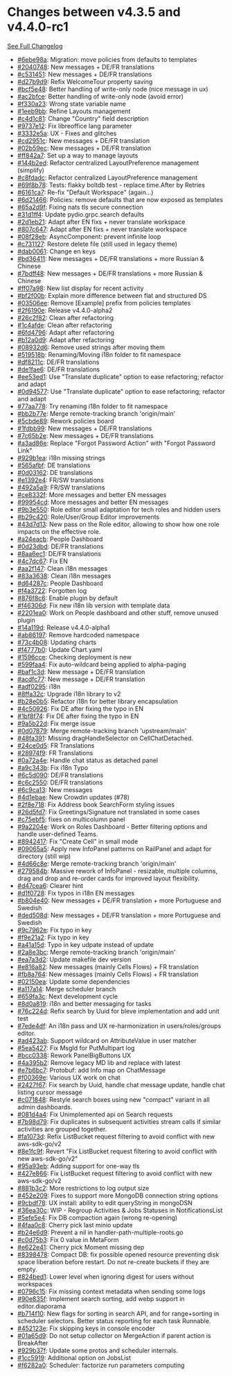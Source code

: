 # Changes between v4.3.5 and v4.4.0-rc1

[See Full Changelog](https://github.com/pydio/cells/compare/v4.3.5...v4.4.0-rc1)

- [#6ebe98a](https://github.com/pydio/cells/commit/6ebe98adace65e254423cd49f501469817c6d429): Migration: move policies from defaults to templates
- [#2040748](https://github.com/pydio/cells/commit/20407487647b75d10ba76f6236d7ffe82bffe81a): New messages + DE/FR translations
- [#c531451](https://github.com/pydio/cells/commit/c531451742cc7aed0211b844b330922df6c089b4): New messages + DE/FR translations
- [#d27b9d9](https://github.com/pydio/cells/commit/d27b9d974a96c0dc4ff6cc0b138077cd6eef484c): Refix WelcomeTour property saving
- [#bcf5e48](https://github.com/pydio/cells/commit/bcf5e48e8f2577ef55678126157c16d1eec62489): Better handling of write-only node (nice message in ux)
- [#ac2bfce](https://github.com/pydio/cells/commit/ac2bfcecce707b3caa0f01c5bd093648873fc737): Better handling of write-only node (avoid error)
- [#f330a23](https://github.com/pydio/cells/commit/f330a2332bfe55a12d5c6ccc399c57f23a7f8569): Wrong state variable name
- [#1eeb9bb](https://github.com/pydio/cells/commit/1eeb9bbca7fd70c670a8d26d96cc7bfec8309a19): Refine Layouts management
- [#c4d1c81](https://github.com/pydio/cells/commit/c4d1c8101910e931247ff21fab50350b9c96a816): Change "Country" field description
- [#9737e12](https://github.com/pydio/cells/commit/9737e12940cd83ce2cd6996ed08379b71982479c): Fix libreoffice lang parameter
- [#3332e5a](https://github.com/pydio/cells/commit/3332e5aa3ab68b7a2187b678a97955201841067a): UX - Fixes and glitches
- [#cd2951c](https://github.com/pydio/cells/commit/cd2951c4da9209cbaad6525c227825ddb2fb10e8): New messages + DE/FR translation
- [#02b59ec](https://github.com/pydio/cells/commit/02b59ec9c910bf1297d90a63593992200a0e1581): New messages + DE/FR translation
- [#ff842a7](https://github.com/pydio/cells/commit/ff842a76837ae9d079981da46faaed6369b20d49): Set up a way to manage layouts
- [#144b2ed](https://github.com/pydio/cells/commit/144b2ed252d738151348f65b0049369c5c9d16c4): Refactor centralized LayoutPreference management (simplify)
- [#c8fdadc](https://github.com/pydio/cells/commit/c8fdadc5a44f65661db939cac420e55c24cc9b0b): Refactor centralized LayoutPreference management
- [#69f8b78](https://github.com/pydio/cells/commit/69f8b78deb3df428921fe23d937c570ec690659d): Tests: flakky boltdb test - replace time.After by Retries
- [#6161ca7](https://github.com/pydio/cells/commit/6161ca70dac88de205c5e642e6295605e6a07254): Re-fix "Default Workspace" (again...)
- [#6d21466](https://github.com/pydio/cells/commit/6d2146688ea2d2c64ea4abce211cba824c4c894d): Policies: remove defaults that are now exposed as templates
- [#65a2d9f](https://github.com/pydio/cells/commit/65a2d9fc882ac05943dd40e6f53a29f76baf1271): Fixing nats tls secure connection
- [#31d1ff4](https://github.com/pydio/cells/commit/31d1ff4b355d6b414ccf35cc49c818be692c4b67): Update pydio.grpc.search defaults
- [#2d1eb21](https://github.com/pydio/cells/commit/2d1eb213d0eacf21532cf03516c46a24cb37cfee): Adapt after EN fixs + never translate workspace
- [#807c647](https://github.com/pydio/cells/commit/807c6478991dda74644cd90d86ec5cb758ab61d8): Adapt after EN fixs + never translate workspace
- [#08f28eb](https://github.com/pydio/cells/commit/08f28eb699c4f4c814fcadd803dd966d55e5f41f): AsyncComponent: prevent infinite loop
- [#c731127](https://github.com/pydio/cells/commit/c73112792e3d3bc2bbd5b4bc347c2384d9c6a88e): Restore delete file (still used in legacy theme)
- [#dab0061](https://github.com/pydio/cells/commit/dab00613ea80a081a4724ee618192a9e8066650f): Change en keys
- [#bd36411](https://github.com/pydio/cells/commit/bd36411e870c2a58677bfc7716482c0bfd79a082): New messages + DE/FR translations + more Russian & Chinese
- [#7bdff48](https://github.com/pydio/cells/commit/7bdff48f749351c5d4ff16470256aab7e20690ce): New messages + DE/FR translations + more Russian & Chinese
- [#ff07a98](https://github.com/pydio/cells/commit/ff07a9873dc17beeaf2466c8a1a77ac503d0823b): New list display for recent activity
- [#bf2f00b](https://github.com/pydio/cells/commit/bf2f00bbbf9fdb1ac4824a540e9e474db514beef): Explain more difference between flat and structured DS
- [#03506ee](https://github.com/pydio/cells/commit/03506ee3121b97de375c567715033f9c51809cbc): Remove [Example] prefix from policies templates
- [#2f6190e](https://github.com/pydio/cells/commit/2f6190e5874ef5fbdc8341c3f17ea6a529c90f01): Release v4.4.0-alpha2
- [#26c2f82](https://github.com/pydio/cells/commit/26c2f829c92c211efa655a3e2950898b8a5f7a50): Clean after refactoring
- [#1c4afde](https://github.com/pydio/cells/commit/1c4afde5a614b643512d0d0b66e74618f79b1834): Clean after refactoring
- [#6fd4796](https://github.com/pydio/cells/commit/6fd4796947a97807b86ebe96d8db8aaf5411dc49): Adapt after refactoring
- [#b12a0d9](https://github.com/pydio/cells/commit/b12a0d94ccf7a4f9b9ae53d30817a148568458fe): Adapt after refactoring
- [#08932d6](https://github.com/pydio/cells/commit/08932d6ea04a688ae3027965c0d223403a093278): Remove used strings after moving them
- [#519518b](https://github.com/pydio/cells/commit/519518bdad8fadf2dac6ae46b94594740fbc2a53): Renaming/Moving i18n folder to fit namespace
- [#df8211c](https://github.com/pydio/cells/commit/df8211c19d3578bc8a06aabd44e52e63ebf77d21): DE/FR translations
- [#de1fae6](https://github.com/pydio/cells/commit/de1fae6d65cd91a346ec95f89b60e903c0c7a44e): DE/FR translations
- [#ee53ed1](https://github.com/pydio/cells/commit/ee53ed19c911099f305fe570cd35801e744dc5aa): Use "Translate duplicate" option to ease refactoring; refactor and adapt
- [#0d94577](https://github.com/pydio/cells/commit/0d9457784874853d9d520c31c19fc75d3b75b555): Use "Translate duplicate" option to ease refactoring; refactor and adapt
- [#77aa778](https://github.com/pydio/cells/commit/77aa778cf4d7cf59340255acae1a409f3f067870): Try renaming i18n folder to fit namespace
- [#bb2b77e](https://github.com/pydio/cells/commit/bb2b77ec32060735e81f3fc8829b8f2b1106f636): Merge remote-tracking branch 'origin/main'
- [#5cbde89](https://github.com/pydio/cells/commit/5cbde893330a2ff51a77c32162fbee675ef7b7b3): Rework policies board
- [#1fdbb99](https://github.com/pydio/cells/commit/1fdbb99649a6549dc0fc54d3566fbb9892f3c994): New messages + DE/FR translations
- [#7c65b2e](https://github.com/pydio/cells/commit/7c65b2eeff98e41e47caa239d484f293d064f48c): New messages + DE/FR translations
- [#a3ad86e](https://github.com/pydio/cells/commit/a3ad86eb1a6dfc15c6dc8034b69979450d9022d2): Replace "Forgot Password Action" with "Forgot Password Link"
- [#929b1ea](https://github.com/pydio/cells/commit/929b1ea84a0a355762710d8129fead9d8a47fae0): i18n missing strings
- [#565afbf](https://github.com/pydio/cells/commit/565afbf703441c40ed0620ea526a4270085f53b7): DE translations
- [#0d03162](https://github.com/pydio/cells/commit/0d03162de65176fe1f9676bc2a8f8365a0226cbf): DE translations
- [#e1392e4](https://github.com/pydio/cells/commit/e1392e4f69e66a1bc59cb71644091e5bbbb54d06): FR/SW translations
- [#492a5a9](https://github.com/pydio/cells/commit/492a5a98a6373c0ba43c325ad8706af3b16056a6): FR/SW translations
- [#ce8332f](https://github.com/pydio/cells/commit/ce8332f022bd4e42edca7920b89189c98d2d119a): More messages and better EN messages
- [#99954cd](https://github.com/pydio/cells/commit/99954cd3addf8251fbc2f44fa7721413e38f3b8d): More messages and better EN messages
- [#9b3e550](https://github.com/pydio/cells/commit/9b3e5505e7266b945e77623ea73eb685ce4120d4): Role editor small adaptation for tech roles and hidden users
- [#b29c420](https://github.com/pydio/cells/commit/b29c42020eeb939c061808a25cecaf74e1382eda): Role/User/Group Editor improvements
- [#43d7d13](https://github.com/pydio/cells/commit/43d7d13c8d8d655162f3368dedb14e622e18a38c): New pass on the Role editor, allowing to show how one role impacts on the effective role.
- [#a24eacb](https://github.com/pydio/cells/commit/a24eacbf92e888e248ad771341bb6704f995452b): People Dashboard
- [#0d23dbd](https://github.com/pydio/cells/commit/0d23dbd704cebc10ea0c679125fe431cc566a2c3): DE/FR translations
- [#8aa6ec1](https://github.com/pydio/cells/commit/8aa6ec1c8f23a05bc40c405dbc8da4ecba7289fa): DE/FR translations
- [#4c7dc67](https://github.com/pydio/cells/commit/4c7dc675204bd6b1f7933e3607ba7b8148ef025f): Fix EN
- [#aa2f147](https://github.com/pydio/cells/commit/aa2f14778477350043224fb7b1eaf6184048f86b): Clean i18n messages
- [#83a3638](https://github.com/pydio/cells/commit/83a363883c60c8f2d039d66bf45a1b0def0e61b4): Clean i18n messages
- [#d64287c](https://github.com/pydio/cells/commit/d64287cd18a4ca4ec9f94d050f410f103d04a4c0): People Dashboard
- [#f4a3722](https://github.com/pydio/cells/commit/f4a3722bbdb5e04175a4f5f6d53bd257ce1ab271): Forgotten log
- [#876f8c6](https://github.com/pydio/cells/commit/876f8c60aba3fc679dcc862da36b9a00086d1e0a): Enable plugin by default
- [#f46306d](https://github.com/pydio/cells/commit/f46306d8fc334a8822cc9537e8a3c71d4d318f06): Fix new i18n lib version with template data
- [#2201ea0](https://github.com/pydio/cells/commit/2201ea0807216e595b154446b7f527fd1047a158): Work on People dashboard and other stuff, remove unused plugin
- [#14a119d](https://github.com/pydio/cells/commit/14a119d9c5838a50f6e90d9782d0607b14b738fb): Release v4.4.0-alpha1
- [#ab86197](https://github.com/pydio/cells/commit/ab861974a5c5f06fedf7ccfc08f6f7044e43716d): Remove hardcoded namespace
- [#73c4b08](https://github.com/pydio/cells/commit/73c4b08fd35f01175d7ad5b8d9ae317f6051e836): Updating charts
- [#f4777b0](https://github.com/pydio/cells/commit/f4777b07fa8a2c063445734423b08478d76c3c3f): Update Chart.yaml
- [#1596cce](https://github.com/pydio/cells/commit/1596cce9fd3980e28709d5c4e22db12a6a7e5fa4): Checking deployment is new
- [#599faa4](https://github.com/pydio/cells/commit/599faa4b84402e3dc5452edbfdc6b1f20aa825d1): Fix auto-wildcard being applied to alpha-paging
- [#baf1c3d](https://github.com/pydio/cells/commit/baf1c3db85b8b71f9bfd7594d73b3760a6463bcf): New message + DE/FR translation
- [#acdfc77](https://github.com/pydio/cells/commit/acdfc77cd2cf3140797c7430209fe2339800070e): New message + DE/FR translation
- [#adf0295](https://github.com/pydio/cells/commit/adf0295d632e41566a143f562d8eef277464ce75): i18n
- [#8ffa32c](https://github.com/pydio/cells/commit/8ffa32ccd9bcd2345a4f8c697fb45457100e0f89): Upgrade i18n library to v2
- [#b28e0b5](https://github.com/pydio/cells/commit/b28e0b51798349d423f4cb7f0c9dbd234e2cf81d): Refactor i18n for better library encapsulation
- [#4c50926](https://github.com/pydio/cells/commit/4c509260f384a92d804569fcd9db727f5fedc01c): Fix DE after fixing the typo in EN
- [#1bf8f74](https://github.com/pydio/cells/commit/1bf8f74484239c86508407c1ff92d4ae11a6bc9d): Fix DE after fixing the typo in EN
- [#9a5b22d](https://github.com/pydio/cells/commit/9a5b22dc36a51cfe18331b42e6158899a472374a): Fix merge issue
- [#0d07879](https://github.com/pydio/cells/commit/0d0787997ce1a248d8b0fbf88a80b38d818f6125): Merge remote-tracking branch 'upstream/main'
- [#48fa391](https://github.com/pydio/cells/commit/48fa3918782f140f9f32baaa465640631c68289c): Missing dragHandleSelector on CellChatDetached.
- [#24ce0d5](https://github.com/pydio/cells/commit/24ce0d5d64fe63fe4723b87c791993591bd67718): FR Translations
- [#28974f9](https://github.com/pydio/cells/commit/28974f9db2dc289b5acce05b914a921fe2f3068a): FR Translations
- [#0a72a4e](https://github.com/pydio/cells/commit/0a72a4ed760483c26f72843c3ab42f6d8ffd53d6): Handle chat status as detached panel
- [#a9c343b](https://github.com/pydio/cells/commit/a9c343b3fe0a72ffaf6097ed8ba59ea6e42d9d03): Fix i18n Typo
- [#6c5d090](https://github.com/pydio/cells/commit/6c5d090be53673e66a8d53a8018ce90dcc25a725): DE/FR translations
- [#c6c2550](https://github.com/pydio/cells/commit/c6c25506f14dbe3a2a893400fb9a5c5c9160c050): DE/FR translations
- [#6c9ca13](https://github.com/pydio/cells/commit/6c9ca13b985e5590172725da9ec9b30923f5fde1): New messages
- [#4d1ebae](https://github.com/pydio/cells/commit/4d1ebae901519b69b511a6772e8150345bd12bee): New Crowdin updates (#78)
- [#2f8e718](https://github.com/pydio/cells/commit/2f8e71873e846355147efb1ab077dc016efa315c): Fix Address book SearchForm styling issues
- [#26d5fd7](https://github.com/pydio/cells/commit/26d5fd7c6c76370e8fa2d867bcd929111f24d98a): Fix Greetings/Signature not translated in some cases
- [#c75ebf5](https://github.com/pydio/cells/commit/c75ebf5882e8f10ac35ec10470b834efb26f89ba): fixes on multicolumn panel
- [#9a2204e](https://github.com/pydio/cells/commit/9a2204e7ede780eac2e1161fdf0a1516cdd4c0e0): Work on Roles Dashboard - Better filtering options and handle user-defined Teams.
- [#8942417](https://github.com/pydio/cells/commit/89424175d62b2210738b5bb12bb1bc5f343698a5): Fix "Create Cell" in small mode
- [#09065a5](https://github.com/pydio/cells/commit/09065a5de9dc94474351e7fb28aa2ae800ff5dae): Apply new InfoPanel patterns on RailPanel and adapt for directory (still wip)
- [#4d66c8e](https://github.com/pydio/cells/commit/4d66c8e4d888f606e0138cb0ea5e069d09a64cd9): Merge remote-tracking branch 'origin/main'
- [#279584b](https://github.com/pydio/cells/commit/279584be4228238236c1f36b5a4d948edfcec8c0): Massive rework of InfoPanel - resizable, multiple columns, drag and drop and re-order cards for improved layout flexibility.
- [#d47cea6](https://github.com/pydio/cells/commit/d47cea637d17cf536c544a7bc669e6093ca14b55): Clearer hint
- [#d1f0728](https://github.com/pydio/cells/commit/d1f0728322b1808745a06ab351fe59f3b8989f05): Fix typos in i18n EN messages
- [#b804e40](https://github.com/pydio/cells/commit/b804e405c022aea2d5bda7b23b9eeb56738d982d): New messages + DE/FR translation + more Portuguese and Swedish
- [#ded508d](https://github.com/pydio/cells/commit/ded508d20c5973dbf688a4314579c7a95b6c0b53): New messages + DE/FR translation + more Portuguese and Swedish
- [#9c7962e](https://github.com/pydio/cells/commit/9c7962efeff77be17cce7b6d9e877cc330f74688): Fix typo in key
- [#f9e21a2](https://github.com/pydio/cells/commit/f9e21a27f351b6e5a2f5891130b7ad2bf0381ffd): Fix typo in key
- [#a41a15d](https://github.com/pydio/cells/commit/a41a15d1eadc005aade7b2d75cc178eaad1d6882): Typo in key udpate instead of update
- [#2a8e3bc](https://github.com/pydio/cells/commit/2a8e3bc63caf08144d0cb24dd363913a46fbb4ae): Merge remote-tracking branch 'origin/main'
- [#ea7a3d2](https://github.com/pydio/cells/commit/ea7a3d22b0e5108a0617da0085a4b0a35d4d91de): Update makefile dev version
- [#e816a82](https://github.com/pydio/cells/commit/e816a8292262343b4f93169895e99bd144ee24bd): New messages (mainly Cells Flows) + FR translation
- [#fb8a764](https://github.com/pydio/cells/commit/fb8a764d5a851cb8cd2ddf49b12c57459b97764f): New messages (mainly Cells Flows) + FR translation
- [#02150ea](https://github.com/pydio/cells/commit/02150eaf7f564fee9380ad53cc05f27266b33634): Update some dependencies
- [#a117a14](https://github.com/pydio/cells/commit/a117a14715a547106cda966530f942fd53183ace): Merge scheduler branch
- [#659fa3c](https://github.com/pydio/cells/commit/659fa3cf007afcae2954abc2fcdb88db62b72224): Next development cycle
- [#8d0a819](https://github.com/pydio/cells/commit/8d0a8193fb0a7e60c55791e90324377813be5fe0): i18n and better messaging for tasks
- [#76c224d](https://github.com/pydio/cells/commit/76c224d79e826f43b098953281b2040869c1e331): Refix search by Uuid for bleve implementation and add unit test
- [#7ede4df](https://github.com/pydio/cells/commit/7ede4dfe259090b3320869a0ab02833e9e7644b8): An i18n pass and UX re-harmonization in users/roles/groups editor.
- [#ad423ab](https://github.com/pydio/cells/commit/ad423ab971a7697b29bbdbc6c18ea63651f19d75): Support wildcard on AttributeValue in user matcher
- [#5ea5427](https://github.com/pydio/cells/commit/5ea5427468791cc9506f2e191677bee05182d3f5): Fix MsgId for PutMultipart log
- [#bcc0338](https://github.com/pydio/cells/commit/bcc0338f926af15289c49bd4e8a86326e0001f3f): Rework PanelBigButtons UX
- [#4a395b2](https://github.com/pydio/cells/commit/4a395b2c1f46adc737836ad18ffd67e9a73fc3ad): Remove legacy MD lib and replace with latest
- [#e7b6bc7](https://github.com/pydio/cells/commit/e7b6bc71debaa54f191c15748d7e9ec7aee9839b): Protobuf: add Info map on ChatMessage
- [#f00369e](https://github.com/pydio/cells/commit/f00369eda2a9a869030c706c437f4db6d2537a3f): Various UX work on chat
- [#2427f67](https://github.com/pydio/cells/commit/2427f67c7232f31d748899778b21a0015bfb346d): Fix search by Uuid, handle chat message update, handle chat listing cursor message
- [#c071848](https://github.com/pydio/cells/commit/c071848c023690f688bede0457cc428ba9e3659c): Restyle search boxes using new "compact" variant in all admin dashboards.
- [#081d4a4](https://github.com/pydio/cells/commit/081d4a49f98d7dad0e133bcc6ab4a7a1c2530b62): Fix Unimplemented api on Search requests
- [#7b98d79](https://github.com/pydio/cells/commit/7b98d798188b41e826ddbde15a44ed650e6930cd): Fix duplicates in subsequent activities stream calls if similar activities are grouped together.
- [#fa1073d](https://github.com/pydio/cells/commit/fa1073d76fff3426d7980e23354bad2305510f88): Refix ListBucket request filtering to avoid conflict with new aws-sdk-go/v2
- [#8e1fc9f](https://github.com/pydio/cells/commit/8e1fc9f745e7f681a0189e54b4ad2efbce2ab728): Revert "Fix ListBucket request filtering to avoid conflict with new aws-sdk-go/v2"
- [#95a93eb](https://github.com/pydio/cells/commit/95a93eb47d8e50c0d8905e26a67b49320693ca68): Adding support for one-way tls
- [#427e866](https://github.com/pydio/cells/commit/427e866f0b4525ca66fac750d179e71a6fce1fd8): Fix ListBucket request filtering to avoid conflict with new aws-sdk-go/v2
- [#881b3c2](https://github.com/pydio/cells/commit/881b3c247741024a6b99c51e4fab6a432e0c0f69): More restrictions to log output size
- [#452e209](https://github.com/pydio/cells/commit/452e2095a0359bba298e2b7942f3cb31bb77b632): Fixes to support more MongoDB connection string options
- [#9cbdf78](https://github.com/pydio/cells/commit/9cbdf786080d26b8ca54654e16a18a3a9f134bbc): UX install: ability to edit queryString in mongoDSN
- [#36ea30c](https://github.com/pydio/cells/commit/36ea30c7ffd1d0bbcf7816ea590f81172dfe7aab): WIP - Regroup Activities & Jobs Statuses in NotificationsList
- [#5efe5e4](https://github.com/pydio/cells/commit/5efe5e40512bd70ab3489206d63d6d05c096c540): Fix DB compaction again (wrong re-opening)
- [#4faa0c8](https://github.com/pydio/cells/commit/4faa0c8c5c7d0358c3767b913c784a1fa20dcd8e): Cherry pick last minio update
- [#b24e6d9](https://github.com/pydio/cells/commit/b24e6d9b73c823be2f44fdf6810a1adcddd5084a): Prevent a nil in handler-path-multiple-roots.go
- [#c0d75b3](https://github.com/pydio/cells/commit/c0d75b391a12b7908bfaf71e4aa16a980e44964b): Fix 0 value in MetaForm
- [#e622e41](https://github.com/pydio/cells/commit/e622e419e7748a24a28592b6676259c5e851cfa5): Cherry pick Moment missing dep
- [#8398478](https://github.com/pydio/cells/commit/8398478326fc7fad80bd39a9d26241e4691287c1): Compact DB: fix possible opened resource preventing disk space liberation before restart. Do not re-create buckets if they are empty.
- [#824bed1](https://github.com/pydio/cells/commit/824bed1989506aa8c8195a44e23466711cfd535b): Lower level when ignoring digest for users without workspaces
- [#0796c15](https://github.com/pydio/cells/commit/0796c15d04132ab07be0e75fe27e0e316f6a2fa1): Fix missing context metadata when sending some logs
- [#90e835f](https://github.com/pydio/cells/commit/90e835f2d20de822b8f6dedf21efbe0fa4542d6a): Implement search sorting, add webp support in editor.diaporama
- [#b714f10](https://github.com/pydio/cells/commit/b714f10b585cb5d27a174c298f78ee63459d3de0): New flags for sorting in search API, and for range+sorting in scheduler selectors. Better status reporting for each task Runnable.
- [#452123e](https://github.com/pydio/cells/commit/452123eded5d8f6f89d4f2f2d7b427397723a144): Fix skipping keys in console encoder
- [#01a65d9](https://github.com/pydio/cells/commit/01a65d9de04b00bd78b3a65d1f3b47914c66308a): Do not setup collector on MergeAction if parent action is BreakAfter
- [#929b37f](https://github.com/pydio/cells/commit/929b37f2bce088e95b5dc741c2b348c61f36b4fd): Update some protos and scheduler internals.
- [#1cc5919](https://github.com/pydio/cells/commit/1cc5919e1b2a5d8b4e985fd1796386badd06e641): Additional option on JobsList
- [#f6282a0](https://github.com/pydio/cells/commit/f6282a0fe1a30cd29a4067baeecb3386a3c06334): Scheduler: factorize run parameters computing
